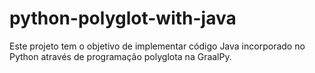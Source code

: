 # python-polyglot-with-java
Este projeto tem o objetivo de implementar código Java incorporado no Python através de programação polyglota na GraalPy.
